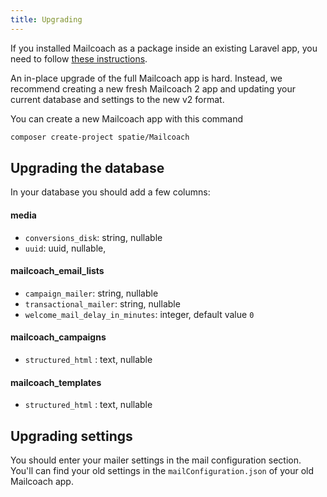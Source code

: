 ```yaml
---
title: Upgrading
---
```


If you installed Mailcoach as a package inside an existing Laravel app, you need to follow [these instructions](https://mailcoach.app/docs/v2/package/general/upgrading).

An in-place upgrade of the full Mailcoach app is hard. Instead, we recommend creating a new fresh Mailcoach 2 app and updating your current database and settings to the new v2 format.

You can create a new Mailcoach app with this command

```bash
composer create-project spatie/Mailcoach
```

## Upgrading the database

In your database you should add a few columns:

#### media

- `conversions_disk`: string, nullable
- `uuid`: uuid, nullable,

#### mailcoach_email_lists

- `campaign_mailer`: string, nullable
- `transactional_mailer`: string, nullable
- `welcome_mail_delay_in_minutes`: integer, default value `0`

#### mailcoach_campaigns

- `structured_html` : text, nullable

#### mailcoach_templates

- `structured_html` : text, nullable

## Upgrading settings

You should enter your mailer settings in the mail configuration section. You'll can find your old settings in the `mailConfiguration.json` of your old Mailcoach app.